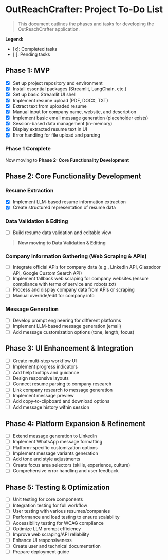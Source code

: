 # OutReachCrafter: Project To-Do List
> This document outlines the phases and tasks for developing the OutReachCrafter application.

**Legend:**
- [x]: Completed tasks
- [ ]: Pending tasks

## Phase 1: MVP
- [x] Set up project repository and environment
- [x] Install essential packages (Streamlit, LangChain, etc.)
- [x] Set up basic Streamlit UI shell
- [x] Implement resume upload (PDF, DOCX, TXT)
- [x] Extract text from uploaded resume
- [x] Manual input for company name, website, and description
- [x] Implement basic email message generation (placeholder exists)
- [x] Session-based data management (in-memory)
- [x] Display extracted resume text in UI
- [x] Error handling for file upload and parsing

### Phase 1 Complete
Now moving to **Phase 2: Core Functionality Development**

## Phase 2: Core Functionality Development

### Resume Extraction
- [x] Implement LLM-based resume information extraction
- [x] Create structured representation of resume data

### Data Validation & Editing
- [ ] Build resume data validation and editable view

> **Now moving to Data Validation & Editing**

### Company Information Gathering (Web Scraping & APIs)
- [ ] Integrate official APIs for company data (e.g., LinkedIn API, Glassdoor API, Google Custom Search API)
- [ ] Implement fallback web scraping for company websites (ensure compliance with terms of service and robots.txt)
- [ ] Process and display company data from APIs or scraping
- [ ] Manual override/edit for company info

### Message Generation
- [ ] Develop prompt engineering for different platforms
- [ ] Implement LLM-based message generation (email)
- [ ] Add message customization options (tone, length, focus)

## Phase 3: UI Enhancement & Integration
- [ ] Create multi-step workflow UI
- [ ] Implement progress indicators
- [ ] Add help tooltips and guidance
- [ ] Design responsive layouts
- [ ] Connect resume parsing to company research
- [ ] Link company research to message generation
- [ ] Implement message preview
- [ ] Add copy-to-clipboard and download options
- [ ] Add message history within session

## Phase 4: Platform Expansion & Refinement
- [ ] Extend message generation to LinkedIn
- [ ] Implement WhatsApp message formatting
- [ ] Platform-specific customization options
- [ ] Implement message variants generation
- [ ] Add tone and style adjustments
- [ ] Create focus area selectors (skills, experience, culture)
- [ ] Comprehensive error handling and user feedback

## Phase 5: Testing & Optimization
- [ ] Unit testing for core components
- [ ] Integration testing for full workflow
- [ ] User testing with various resumes/companies
- [ ] Performance and load testing to ensure scalability
- [ ] Accessibility testing for WCAG compliance
- [ ] Optimize LLM prompt efficiency
- [ ] Improve web scraping/API reliability
- [ ] Enhance UI responsiveness
- [ ] Create user and technical documentation
- [ ] Prepare deployment guide 